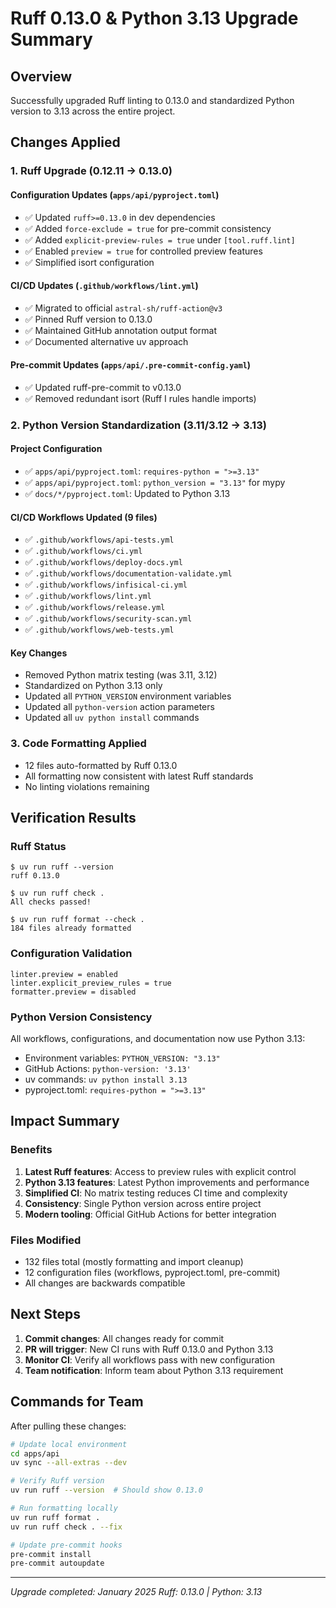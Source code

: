# Ruff 0.13.0 & Python 3.13 Upgrade Summary

## Overview
Successfully upgraded Ruff linting to 0.13.0 and standardized Python version to 3.13 across the entire project.

## Changes Applied

### 1. Ruff Upgrade (0.12.11 → 0.13.0)

#### Configuration Updates (`apps/api/pyproject.toml`)
- ✅ Updated `ruff>=0.13.0` in dev dependencies
- ✅ Added `force-exclude = true` for pre-commit consistency
- ✅ Added `explicit-preview-rules = true` under `[tool.ruff.lint]`
- ✅ Enabled `preview = true` for controlled preview features
- ✅ Simplified isort configuration

#### CI/CD Updates (`.github/workflows/lint.yml`)
- ✅ Migrated to official `astral-sh/ruff-action@v3`
- ✅ Pinned Ruff version to 0.13.0
- ✅ Maintained GitHub annotation output format
- ✅ Documented alternative uv approach

#### Pre-commit Updates (`apps/api/.pre-commit-config.yaml`)
- ✅ Updated ruff-pre-commit to v0.13.0
- ✅ Removed redundant isort (Ruff I rules handle imports)

### 2. Python Version Standardization (3.11/3.12 → 3.13)

#### Project Configuration
- ✅ `apps/api/pyproject.toml`: `requires-python = ">=3.13"`
- ✅ `apps/api/pyproject.toml`: `python_version = "3.13"` for mypy
- ✅ `docs/*/pyproject.toml`: Updated to Python 3.13

#### CI/CD Workflows Updated (9 files)
- ✅ `.github/workflows/api-tests.yml`
- ✅ `.github/workflows/ci.yml`
- ✅ `.github/workflows/deploy-docs.yml`
- ✅ `.github/workflows/documentation-validate.yml`
- ✅ `.github/workflows/infisical-ci.yml`
- ✅ `.github/workflows/lint.yml`
- ✅ `.github/workflows/release.yml`
- ✅ `.github/workflows/security-scan.yml`
- ✅ `.github/workflows/web-tests.yml`

#### Key Changes
- Removed Python matrix testing (was 3.11, 3.12)
- Standardized on Python 3.13 only
- Updated all `PYTHON_VERSION` environment variables
- Updated all `python-version` action parameters
- Updated all `uv python install` commands

### 3. Code Formatting Applied
- 12 files auto-formatted by Ruff 0.13.0
- All formatting now consistent with latest Ruff standards
- No linting violations remaining

## Verification Results

### Ruff Status
```
$ uv run ruff --version
ruff 0.13.0

$ uv run ruff check .
All checks passed!

$ uv run ruff format --check .
184 files already formatted
```

### Configuration Validation
```
linter.preview = enabled
linter.explicit_preview_rules = true
formatter.preview = disabled
```

### Python Version Consistency
All workflows, configurations, and documentation now use Python 3.13:
- Environment variables: `PYTHON_VERSION: "3.13"`
- GitHub Actions: `python-version: '3.13'`
- uv commands: `uv python install 3.13`
- pyproject.toml: `requires-python = ">=3.13"`

## Impact Summary

### Benefits
1. **Latest Ruff features**: Access to preview rules with explicit control
2. **Python 3.13 features**: Latest Python improvements and performance
3. **Simplified CI**: No matrix testing reduces CI time and complexity
4. **Consistency**: Single Python version across entire project
5. **Modern tooling**: Official GitHub Actions for better integration

### Files Modified
- 132 files total (mostly formatting and import cleanup)
- 12 configuration files (workflows, pyproject.toml, pre-commit)
- All changes are backwards compatible

## Next Steps

1. **Commit changes**: All changes ready for commit
2. **PR will trigger**: New CI runs with Ruff 0.13.0 and Python 3.13
3. **Monitor CI**: Verify all workflows pass with new configuration
4. **Team notification**: Inform team about Python 3.13 requirement

## Commands for Team

After pulling these changes:
```bash
# Update local environment
cd apps/api
uv sync --all-extras --dev

# Verify Ruff version
uv run ruff --version  # Should show 0.13.0

# Run formatting locally
uv run ruff format .
uv run ruff check . --fix

# Update pre-commit hooks
pre-commit install
pre-commit autoupdate
```

---
*Upgrade completed: January 2025*
*Ruff: 0.13.0 | Python: 3.13*